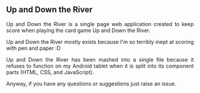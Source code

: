 
<div align="justify">

## Up and Down the River

Up and Down the River is a single page web application created to keep score when playing the card game Up and Down the River.

Up and Down the River mostly exists because I'm so terribly inept at scoring with pen and paper :D

Up and Down the River has been mashed into a single file because it refuses to function on my Android tablet when it is split into its component parts (HTML, CSS, and JavaScript).

Anyway, if you have any questions or suggestions just raise an issue.